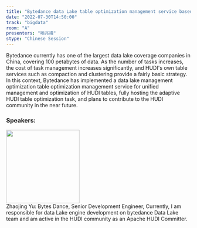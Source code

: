 ```yaml
---
title: "Bytedance data Lake table optimization management service based on Apache HUDI"
date: "2022-07-30T14:50:00"
track: "bigdata"
room: "A"
presenters: "喻兆靖"
stype: "Chinese Session"
---
```

Bytedance currently has one of the largest data lake coverage companies in China, covering 100 petabytes of data.
As the number of tasks increases, the cost of task management increases significantly, and HUDI's own table services such as compaction and clustering provide a fairly basic strategy.
In this context, Bytedance has implemented a data lake management optimization table optimization management service for unified management and optimization of HUDI tables, fully hosting the adaptive HUDI table optimization task, and plans to contribute to the HUDI community in the near future.
 ### Speakers: 
 <img src="images/speaker/1213.png" width="200" /><br>Zhaojing Yu: Bytes Dance, Senior Development Engineer, Currently, I am responsible for data Lake engine development on bytedance Data Lake team and am active in the HUDI community as an Apache HUDI Committer.

 